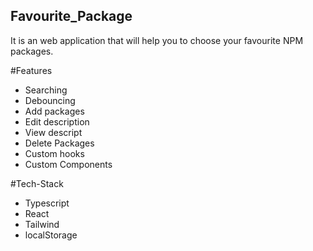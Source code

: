 ## Favourite_Package
It is an web application that will help you to choose your favourite NPM packages.

#Features
 - Searching
 - Debouncing
 - Add packages
 - Edit description
 - View descript
 - Delete Packages
 - Custom hooks
 - Custom Components

#Tech-Stack
  - Typescript
  - React
  - Tailwind
  - localStorage
